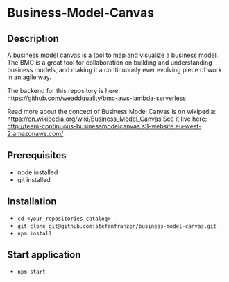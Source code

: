 # Business-Model-Canvas

## Description
A business model canvas is a tool to map and visualize a business model. The BMC is a great tool for collaboration on building and understanding business models, and making it a continuously ever evolving piece of work in an agile way.

The backend for this repository is here: https://github.com/weaddquality/bmc-aws-lambda-serverless

Read more about the concept of Business Model Canvas is on wikipedia: https://en.wikipedia.org/wiki/Business_Model_Canvas
See it live here: http://team-continuous-businessmodelcanvas.s3-website.eu-west-2.amazonaws.com/

## Prerequisites
- node installed
- git installed

## Installation
- `cd <your_repositories_catalog>`
- `git clone git@github.com:stefanfranzen/business-model-canvas.git`
- `npm install`

## Start application
- `npm start`
